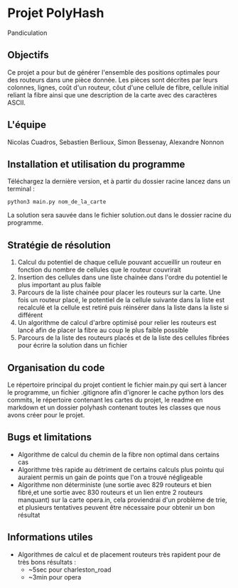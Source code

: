 # Projet PolyHash
Pandiculation

## Objectifs

Ce projet a pour but de générer l'ensemble des positions optimales pour des routeurs dans une pièce donnée. Les pièces sont décrites par leurs colonnes, lignes, coût d'un routeur, côut d'une cellule de fibre, cellule initial reliant la fibre ainsi que une description de la carte avec des caractères ASCII.

## L'équipe

Nicolas Cuadros, Sebastien Berlioux, Simon Bessenay, Alexandre Nonnon

## Installation et utilisation du programme

Téléchargez la dernière version, et à partir du dossier racine lancez dans un terminal :

    python3 main.py nom_de_la_carte

La solution sera sauvée dans le fichier solution.out dans le dossier racine du programme.

## Stratégie de résolution

1. Calcul du potentiel de chaque cellule pouvant accueillir un routeur en fonction du nombre de cellules que le routeur couvrirait
2. Insertion des cellules dans une liste chainée dans l'ordre du potentiel le plus important au plus faible
3. Parcours de la liste chainée pour placer les routeurs sur la carte. Une fois un routeur placé, le potentiel de la cellule suivante dans la liste est recalculé et la cellule est retiré puis réinsérer dans la liste dans la liste si différent
4. Un algorithme de calcul d'arbre optimisé pour relier les routeurs est lancé afin de placer la fibre au coup le plus faible possible
5. Parcours de la liste des routeurs placés et de la liste des cellules fibrées pour écrire la solution dans un fichier

## Organisation du code

Le répertoire principal du projet contient le fichier main.py qui sert à lancer le programme, un fichier .gitignore afin d'ignorer le cache python lors des commits, le répertoire contenant les cartes du projet, le readme en markdown et un dossier polyhash contenant toutes les classes que nous avons créer pour le projet. 

## Bugs et limitations

- Algorithme de calcul du chemin de la fibre non optimal dans certains cas
- Algorithme très rapide au détriment de certains calculs plus pointu qui auraient permis un gain de points que l'on a trouvé négligeable
- Algorithme non déterministe (une sortie avec 829 routeurs et bien fibré,et une sortie avec 830 routeurs et un lien entre 2 routeurs manquant) sur la carte opera.in, cela proviendrai d'un problème de trie, et plusieurs tentatives peuvent être nécessaire pour obtenir un bon résultat

## Informations utiles

- Algorithmes de calcul et de placement routeurs très rapident pour de très bons résultats :
  - ~5sec pour charleston_road
  - ~3min pour opera

